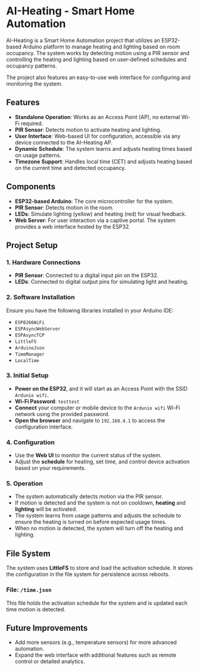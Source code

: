 # AI-Heating - Smart Home Automation

AI-Heating is a Smart Home Automation project that utilizes an ESP32-based Arduino platform to manage heating and lighting based on room occupancy. The system works by detecting motion using a PIR sensor and controlling the heating and lighting based on user-defined schedules and occupancy patterns. 

The project also features an easy-to-use web interface for configuring and monitoring the system.

## Features
- **Standalone Operation**: Works as an Access Point (AP), no external Wi-Fi required.
- **PIR Sensor**: Detects motion to activate heating and lighting.
- **User Interface**: Web-based UI for configuration, accessible via any device connected to the AI-Heating AP.
- **Dynamic Schedule**: The system learns and adjusts heating times based on usage patterns.
- **Timezone Support**: Handles local time (CET) and adjusts heating based on the current time and detected occupancy.

## Components
- **ESP32-based Arduino**: The core microcontroller for the system.
- **PIR Sensor**: Detects motion in the room.
- **LEDs**: Simulate lighting (yellow) and heating (red) for visual feedback.
- **Web Server**: For user interaction via a captive portal. The system provides a web interface hosted by the ESP32.

## Project Setup

### 1. Hardware Connections
- **PIR Sensor**: Connected to a digital input pin on the ESP32.
- **LEDs**: Connected to digital output pins for simulating light and heating.

### 2. Software Installation
Ensure you have the following libraries installed in your Arduino IDE:
- `ESP8266WiFi`
- `ESPAsyncWebServer`
- `ESPAsyncTCP`
- `LittleFS`
- `ArduinoJson`
- `TimeManager`
- `LocalTime`

### 3. Initial Setup
- **Power on the ESP32**, and it will start as an Access Point with the SSID `Ardunio wifi`.
- **Wi-Fi Password**: `testtest`
- **Connect** your computer or mobile device to the `Ardunio wifi` Wi-Fi network using the provided password.
- **Open the browser** and navigate to `192.168.4.1` to access the configuration interface.

### 4. Configuration
- Use the **Web UI** to monitor the current status of the system.
- Adjust the **schedule** for heating, set time, and control device activation based on your requirements.

### 5. Operation
- The system automatically detects motion via the PIR sensor.
- If motion is detected and the system is not on cooldown, **heating** and **lighting** will be activated.
- The system learns from usage patterns and adjusts the schedule to ensure the heating is turned on before expected usage times.
- When no motion is detected, the system will turn off the heating and lighting.

## File System
The system uses **LittleFS** to store and load the activation schedule. It stores the configuration in the file system for persistence across reboots.

### File: `/time.json`
This file holds the activation schedule for the system and is updated each time motion is detected.

## Future Improvements
- Add more sensors (e.g., temperature sensors) for more advanced automation.
- Expand the web interface with additional features such as remote control or detailed analytics.